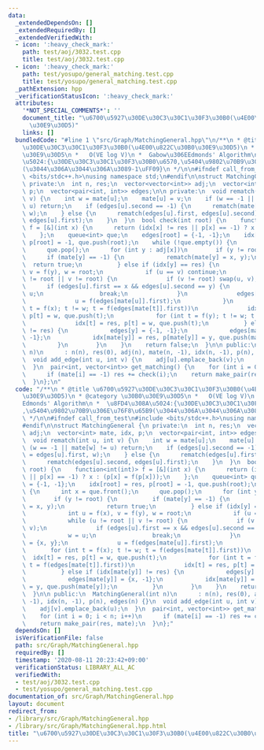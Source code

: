 ```yaml
---
data:
  _extendedDependsOn: []
  _extendedRequiredBy: []
  _extendedVerifiedWith:
  - icon: ':heavy_check_mark:'
    path: test/aoj/3032.test.cpp
    title: test/aoj/3032.test.cpp
  - icon: ':heavy_check_mark:'
    path: test/yosupo/general_matching.test.cpp
    title: test/yosupo/general_matching.test.cpp
  _pathExtension: hpp
  _verificationStatusIcon: ':heavy_check_mark:'
  attributes:
    '*NOT_SPECIAL_COMMENTS*': ''
    document_title: "\u6700\u5927\u30DE\u30C3\u30C1\u30F3\u30B0(\u4E00\u822C\u30B0\
      \u30E9\u30D5)"
    links: []
  bundledCode: "#line 1 \"src/Graph/MatchingGeneral.hpp\"\n/**\n * @title \u6700\u5927\
    \u30DE\u30C3\u30C1\u30F3\u30B0(\u4E00\u822C\u30B0\u30E9\u30D5)\n * @category \u30B0\
    \u30E9\u30D5\n *   O(VE log V)\n *  Gabow\u306EEdmonds' Algorithm\n *  \u8FD4\u308A\
    \u5024:{\u30DE\u30C3\u30C1\u30F3\u30B0\u6570,\u5404\u9802\u70B9\u306E\u76F8\u65B9\
    (\u3044\u306A\u3044\u306A\u3089-1\uFF09}\n */\n\n#ifndef call_from_test\n#include\
    \ <bits/stdc++.h>\nusing namespace std;\n#endif\n\nstruct MatchingGeneral {\n\
    \ private:\n  int n, res;\n  vector<vector<int>> adj;\n  vector<int> mate, idx,\
    \ p;\n  vector<pair<int, int>> edges;\n\n private:\n  void rematch(int u, int\
    \ v) {\n    int w = mate[u];\n    mate[u] = v;\n    if (w == -1 || mate[w] !=\
    \ u) return;\n    if (edges[u].second == -1) {\n      rematch(mate[w] = edges[u].first,\
    \ w);\n    } else {\n      rematch(edges[u].first, edges[u].second);\n      rematch(edges[u].second,\
    \ edges[u].first);\n    }\n  }\n  bool check(int root) {\n    function<int(int)>\
    \ f = [&](int x) {\n      return (idx[x] != res || p[x] == -1) ? x : (p[x] = f(p[x]));\n\
    \    };\n    queue<int> que;\n    edges[root] = {-1, -1};\n    idx[root] = res,\
    \ p[root] = -1, que.push(root);\n    while (!que.empty()) {\n      int x = que.front();\n\
    \      que.pop();\n      for (int y : adj[x])\n        if (y != root) {\n    \
    \      if (mate[y] == -1) {\n            rematch(mate[y] = x, y);\n          \
    \  return true;\n          } else if (idx[y] == res) {\n            int u = f(x),\
    \ v = f(y), w = root;\n            if (u == v) continue;\n            while (u\
    \ != root || v != root) {\n              if (v != root) swap(u, v);\n        \
    \      if (edges[u].first == x && edges[u].second == y) {\n                w =\
    \ u;\n                break;\n              }\n              edges[u] = {x, y};\n\
    \              u = f(edges[mate[u]].first);\n            }\n            for (int\
    \ t = f(x); t != w; t = f(edges[mate[t]].first))\n              idx[t] = res,\
    \ p[t] = w, que.push(t);\n            for (int t = f(y); t != w; t = f(edges[mate[t]].first))\n\
    \              idx[t] = res, p[t] = w, que.push(t);\n          } else if (idx[mate[y]]\
    \ != res) {\n            edges[y] = {-1, -1};\n            edges[mate[y]] = {x,\
    \ -1};\n            idx[mate[y]] = res, p[mate[y]] = y, que.push(mate[y]);\n \
    \         }\n        }\n    }\n    return false;\n  }\n\n public:\n  MatchingGeneral(int\
    \ n)\n      : n(n), res(0), adj(n), mate(n, -1), idx(n, -1), p(n), edges(n) {}\n\
    \  void add_edge(int u, int v) {\n    adj[u].emplace_back(v);\n    adj[v].emplace_back(u);\n\
    \  }\n  pair<int, vector<int>> get_matching() {\n    for (int i = 0; i < n; i++)\n\
    \      if (mate[i] == -1) res += check(i);\n    return make_pair(res, mate);\n\
    \  }\n};\n"
  code: "/**\n * @title \u6700\u5927\u30DE\u30C3\u30C1\u30F3\u30B0(\u4E00\u822C\u30B0\
    \u30E9\u30D5)\n * @category \u30B0\u30E9\u30D5\n *   O(VE log V)\n *  Gabow\u306E\
    Edmonds' Algorithm\n *  \u8FD4\u308A\u5024:{\u30DE\u30C3\u30C1\u30F3\u30B0\u6570\
    ,\u5404\u9802\u70B9\u306E\u76F8\u65B9(\u3044\u306A\u3044\u306A\u3089-1\uFF09}\n\
    \ */\n\n#ifndef call_from_test\n#include <bits/stdc++.h>\nusing namespace std;\n\
    #endif\n\nstruct MatchingGeneral {\n private:\n  int n, res;\n  vector<vector<int>>\
    \ adj;\n  vector<int> mate, idx, p;\n  vector<pair<int, int>> edges;\n\n private:\n\
    \  void rematch(int u, int v) {\n    int w = mate[u];\n    mate[u] = v;\n    if\
    \ (w == -1 || mate[w] != u) return;\n    if (edges[u].second == -1) {\n      rematch(mate[w]\
    \ = edges[u].first, w);\n    } else {\n      rematch(edges[u].first, edges[u].second);\n\
    \      rematch(edges[u].second, edges[u].first);\n    }\n  }\n  bool check(int\
    \ root) {\n    function<int(int)> f = [&](int x) {\n      return (idx[x] != res\
    \ || p[x] == -1) ? x : (p[x] = f(p[x]));\n    };\n    queue<int> que;\n    edges[root]\
    \ = {-1, -1};\n    idx[root] = res, p[root] = -1, que.push(root);\n    while (!que.empty())\
    \ {\n      int x = que.front();\n      que.pop();\n      for (int y : adj[x])\n\
    \        if (y != root) {\n          if (mate[y] == -1) {\n            rematch(mate[y]\
    \ = x, y);\n            return true;\n          } else if (idx[y] == res) {\n\
    \            int u = f(x), v = f(y), w = root;\n            if (u == v) continue;\n\
    \            while (u != root || v != root) {\n              if (v != root) swap(u,\
    \ v);\n              if (edges[u].first == x && edges[u].second == y) {\n    \
    \            w = u;\n                break;\n              }\n              edges[u]\
    \ = {x, y};\n              u = f(edges[mate[u]].first);\n            }\n     \
    \       for (int t = f(x); t != w; t = f(edges[mate[t]].first))\n            \
    \  idx[t] = res, p[t] = w, que.push(t);\n            for (int t = f(y); t != w;\
    \ t = f(edges[mate[t]].first))\n              idx[t] = res, p[t] = w, que.push(t);\n\
    \          } else if (idx[mate[y]] != res) {\n            edges[y] = {-1, -1};\n\
    \            edges[mate[y]] = {x, -1};\n            idx[mate[y]] = res, p[mate[y]]\
    \ = y, que.push(mate[y]);\n          }\n        }\n    }\n    return false;\n\
    \  }\n\n public:\n  MatchingGeneral(int n)\n      : n(n), res(0), adj(n), mate(n,\
    \ -1), idx(n, -1), p(n), edges(n) {}\n  void add_edge(int u, int v) {\n    adj[u].emplace_back(v);\n\
    \    adj[v].emplace_back(u);\n  }\n  pair<int, vector<int>> get_matching() {\n\
    \    for (int i = 0; i < n; i++)\n      if (mate[i] == -1) res += check(i);\n\
    \    return make_pair(res, mate);\n  }\n};"
  dependsOn: []
  isVerificationFile: false
  path: src/Graph/MatchingGeneral.hpp
  requiredBy: []
  timestamp: '2020-08-11 20:23:42+09:00'
  verificationStatus: LIBRARY_ALL_AC
  verifiedWith:
  - test/aoj/3032.test.cpp
  - test/yosupo/general_matching.test.cpp
documentation_of: src/Graph/MatchingGeneral.hpp
layout: document
redirect_from:
- /library/src/Graph/MatchingGeneral.hpp
- /library/src/Graph/MatchingGeneral.hpp.html
title: "\u6700\u5927\u30DE\u30C3\u30C1\u30F3\u30B0(\u4E00\u822C\u30B0\u30E9\u30D5)"
---
```


